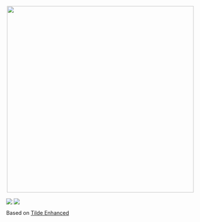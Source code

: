 <p align="center">
    <a href="https://github.com/nusv/sttp">
        <img src="https://i.imgur.com/twDCtGW.png" width="500"></a>
</p>



<img src="https://i.imgur.com/ruvvZ0S.png" align="center">
<img src="https://i.imgur.com/2r6sJi5.pngf" align="center">

Based on [Tilde Enhanced](https://github.com/Ozencb/tilde-enhanced)
